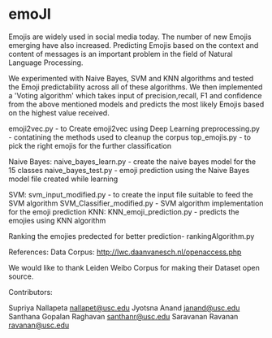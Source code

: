 # emoJI

Emojis are widely used in social media today. The number of new Emojis emerging have also increased. Predicting Emojis based on the context and content of messages is an important problem in the field of Natural Language Processing. 

We experimented with Naive Bayes, SVM and KNN algorithms and tested the Emoji predictability across all of these algorithms. We then implemented a 'Voting algorithm' which takes input of precision,recall, F1 and confidence from the above mentioned models and predicts the most likely Emojis based on the highest value received. 

emoji2vec.py - to Create emoji2vec using Deep Learning
preprocessing.py - contatining the methods used to cleanup the corpus
top_emojis.py - to pick the right emojis for the further classification

Naive Bayes:
  naive_bayes_learn.py - create the naive bayes model for the 15 classes
  naive_bayes_test.py - emoji prediction using the Naive Bayes model file created while learning
  
SVM:
  svm_input_modified.py - to create the input file suitable to feed the SVM algorithm
  SVM_Classifier_modified.py - SVM algorithm implementation for the emoji prediction
KNN: 
  KNN_emoji_prediction.py - predicts the emojies using KNN algorithm
  
Ranking the emojies predected for better prediction-
  rankingAlgorithm.py

References: 
Data Corpus: http://lwc.daanvanesch.nl/openaccess.php 

We would like to thank Leiden Weibo Corpus for making their Dataset open source. 

Contributors:

Supriya Nallapeta 		nallapet@usc.edu
Jyotsna Anand 			janand@usc.edu
Santhana Gopalan Raghavan 	santhanr@usc.edu
Saravanan Ravanan		ravanan@usc.edu

